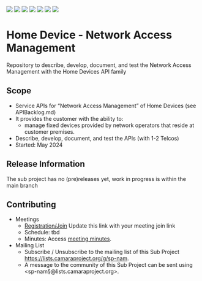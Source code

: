 <a href="https://github.com/camaraproject/NetworkAccessManagement/commits/" title="Last Commit"><img src="https://img.shields.io/github/last-commit/camaraproject/NetworkAccessManagement?style=plastic"></a>
<a href="https://github.com/camaraproject/NetworkAccessManagement/issues" title="Open Issues"><img src="https://img.shields.io/github/issues/camaraproject/NetworkAccessManagement?style=plastic"></a>
<a href="https://github.com/camaraproject/NetworkAccessManagement/pulls" title="Open Pull Requests"><img src="https://img.shields.io/github/issues-pr/camaraproject/NetworkAccessManagement?style=plastic"></a>
<a href="https://github.com/camaraproject/NetworkAccessManagement/graphs/contributors" title="Contributors"><img src="https://img.shields.io/github/contributors/camaraproject/NetworkAccessManagement?style=plastic"></a>
<a href="https://github.com/camaraproject/NetworkAccessManagement" title="Repo Size"><img src="https://img.shields.io/github/repo-size/camaraproject/NetworkAccessManagement?style=plastic"></a>
<a href="https://github.com/camaraproject/NetworkAccessManagement/blob/main/LICENSE" title="License"><img src="https://img.shields.io/badge/License-Apache%202.0-green.svg?style=plastic"></a>
<a href="https://github.com/camaraproject/NetworkAccessManagement/releases/latest" title="Latest Release"><img src="https://img.shields.io/github/release/camaraproject/NetworkAccessManagement?style=plastic"></a>

# Home Device - Network Access Management
Repository to describe, develop, document, and test the Network Access Management with the Home Devices API family

## Scope
* Service APIs for “Network Access Management” of Home Devices (see APIBacklog.md)  
* It provides the customer with the ability to:  
  * manage fixed devices provided by network operators that reside at customer premises.
* Describe, develop, document, and test the APIs (with 1-2 Telcos)  
* Started: May 2024

## Release Information
<!-- Use/uncomment one or multiple the following options -->
The sub project has no (pre)releases yet, work in progress is within the main branch
<!-- Pre-releases of this sub project are available in https://github.com/camaraproject/§repo_name§/releases -->
<!-- The latest public release is available here: https://github.com/camaraproject/§repo_name§/releases/latest -->
<!-- For changes see [CHANGELOG.md](https://github.com/camaraproject/§repo_name§/blob/main/CHANGELOG.md) -->

## Contributing
* Meetings
    * [Registration/Join]() Update this link with your meeting join link
    * Schedule: tbd
    * Minutes: Access [meeting minutes](https://wiki.camaraproject.org/x/pwCeAQ).
* Mailing List
    * Subscribe / Unsubscribe to the mailing list of this Sub Project <https://lists.camaraproject.org/g/sp-nam>.
    * A message to the community of this Sub Project can be sent using <sp-nam§@lists.camaraproject.org>.
